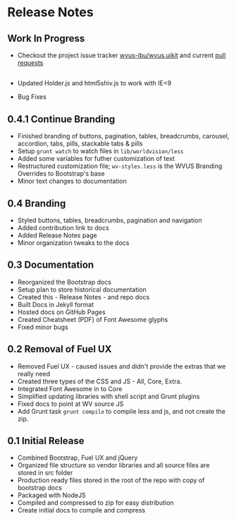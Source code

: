 # Release Notes

## Work In Progress
* Checkout the project issue tracker [wvus-ibu/wvus.uikit](https://github.com/wvus-ibu/wvus.uikit/issues?state=open) and current [pull requests](https://github.com/wvus-ibu/wvus.uikit/pull/7) 

## 
* Updated Holder.js and html5shiv.js to work with IE<9

* Bug Fixes

## 0.4.1 Continue Branding
* Finished branding of buttons, pagination, tables, breadcrumbs, carousel, accordion, tabs, pills, stackable tabs & pills
* Setup `grunt watch` to watch files in `lib/worldvision/less`
* Added some variables for futher customization of text
* Restructured customization file; `wv-styles.less` is the WVUS Branding Overrides to Bootstrap's base
* Minor text changes to documentation

## 0.4 Branding
* Styled buttons, tables, breadcrumbs, pagination and navigation 
* Added contribution link to docs
* Added Release Notes page
* Minor organization tweaks to the docs

## 0.3 Documentation
* Reorganized the Bootstrap docs 
* Setup plan to store historical documentation
* Created this - Release Notes - and repo docs
* Built Docs in Jekyll format
* Hosted docs on GitHub Pages
* Created Cheatsheet (PDF) of Font Awesome glyphs
* Fixed minor bugs

## 0.2 Removal of Fuel UX
* Removed Fuel UX - caused issues and didn't provide the extras that we really need
* Created three types of the CSS and JS - All, Core, Extra.
* Integrated Font Awesome in to Core
* Simplified updating libraries with shell script and Grunt plugins
* Fixed docs to point at WV source JS
* Add Grunt task `grunt compile` to compile less and js, and not create the zip.

## 0.1 Initial Release
* Combined Bootstrap, Fuel UX and jQuery
* Organized file structure so vendor libraries and all source files are stored in src folder
* Production ready files stored in the root of the repo with copy of bootstrap docs
* Packaged with NodeJS
* Compiled and compressed to zip for easy distribution
* Create initial docs to compile and compress 